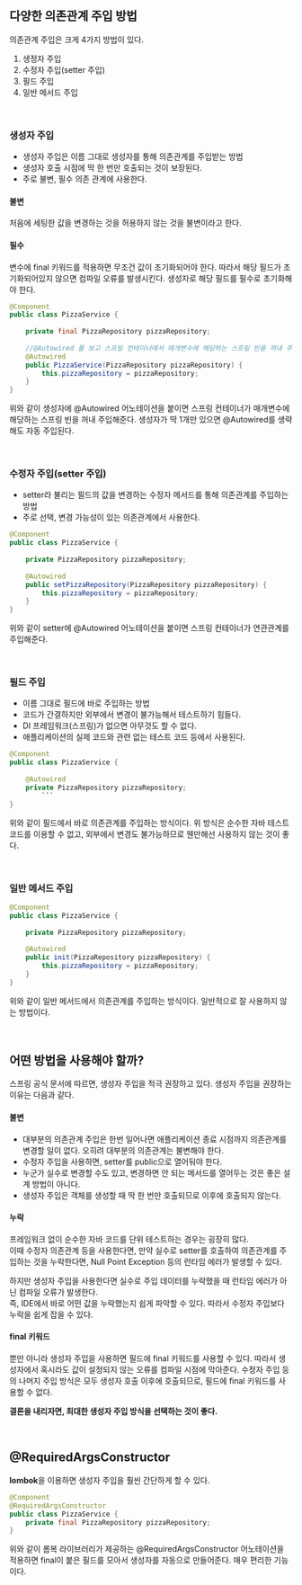 ## 다양한 의존관계 주입 방법
의존관계 주입은 크게 4가지 방법이 있다.
1. 생정자 주입
2. 수정자 주입(setter 주입)
3. 필드 주입
4. 일반 메서드 주입

<br>

### 생성자 주입
- 생성자 주입은 이름 그대로 생성자를 통해 의존관계를 주입받는 방법 
- 생성자 호출 시점에 딱 한 번만 호출되는 것이 보장된다.
- 주로 불변, 필수 의존 관계에 사용한다.

#### 불변
처음에 세팅한 값을 변경하는 것을 허용하지 않는 것을 불변이라고 한다.

#### 필수
변수에 final 키워드를 적용하면 무조건 값이 초기화되어야 한다. 따라서 해당 필드가 초기화되어있지 않으면 컴파일 오류를 발생시킨다. 생성자로 해당 필드를 필수로 초기화해야 한다. 

````java
@Component
public class PizzaService {
    
    private final PizzaRepository pizzaRepository;
    
    //@Autowired 를 보고 스프링 컨테이너에서 매개변수에 해당하는 스프링 빈을 꺼내 주입해준다.
    @Autowired
    public PizzaService(PizzaRepository pizzaRepository) {
        this.pizzaRepository = pizzaRepository;
    }
}
````
위와 같이 생성자에 @Autowired 어노테이션을 붙이면 스프링 컨테이너가 매개변수에 해당하는 스프링 빈을 꺼내 주입해준다.
생성자가 딱 1개만 있으면 @Autowired를 생략해도 자동 주입된다.

<br>

### 수정자 주입(setter 주입)
- setter라 불리는 필드의 값을 변경하는 수정자 메서드를 통해 의존관계를 주입하는 방법
- 주로 선택, 변경 가능성이 있는 의존관계에서 사용한다.

````java
@Component
public class PizzaService {
    
    private PizzaRepository pizzaRepository;
    
    @Autowired
    public setPizzaRepository(PizzaRepository pizzaRepository) {
        this.pizzaRepository = pizzaRepository;
    }
}
````
위와 같이 setter에 @Autowired 어노테이션을 붙이면 스프링 컨테이너가 연관관계를 주입해준다. 

<br>

### 필드 주입
- 이름 그대로 필드에 바로 주입하는 방법
- 코드가 간결하지만 외부에서 변경이 불가능해서 테스트하기 힘들다.
- DI 프레임워크(스프링)가 없으면 아무것도 할 수 없다.
- 애플리케이션의 실제 코드와 관련 없는 테스트 코드 등에서 사용된다.

````java
@Component
public class PizzaService {
    
    @Autowired	
    private PizzaRepository pizzaRepository;
        ```
}
````
위와 같이 필드에서 바로 의존관계를 주입하는 방식이다. 위 방식은 순수한 자바 테스트 코드를 이용할 수 없고, 외부에서 변경도 불가능하므로 웬만해선 사용하지 않는 것이 좋다.

<br>

### 일반 메서드 주입
````java
@Component
public class PizzaService {
    
    private PizzaRepository pizzaRepository;
    
    @Autowired
    public init(PizzaRepository pizzaRepository) {
        this.pizzaRepository = pizzaRepository;
    }
}
````
위와 같이 일반 메서드에서 의존관계를 주입하는 방식이다. 일반적으로 잘 사용하지 않는 방법이다.

<br>

## 어떤 방법을 사용해야 할까?
스프링 공식 문서에 따르면, 생성자 주입을 적극 권장하고 있다. 생성자 주입을 권장하는 이유는 다음과 같다.

#### 불변
- 대부분의 의존관계 주입은 한번 일어나면 애플리케이션 종료 시점까지 의존관계를 변경할 일이 없다. 오히려 대부분의 의존관계는 불변해야 한다.
- 수정자 주입을 사용하면, setter를 public으로 열어둬야 한다.
- 누군가 실수로 변경할 수도 있고, 변경하면 안 되는 메서드를 열어두는 것은 좋은 설계 방법이 아니다.
- 생성자 주입은 객체를 생성할 때 딱 한 번만 호출되므로 이후에 호출되지 않는다.

#### 누락
프레임워크 없이 순수한 자바 코드를 단위 테스트하는 경우는 굉장히 많다. <br>
이때 수정자 의존관계 등을 사용한다면, 만약 실수로 setter를 호출하여 의존관계를 주입하는 것을 누락한다면, Null Point Exception 등의 런타임 에러가 발생할 수 있다. 

하지만 생성자 주입을 사용한다면 실수로 주입 데이터를 누락했을 때 런타임 에러가 아닌 컴파일 오류가 발생한다.<br>
즉, IDE에서 바로 어떤 값을 누락했는지 쉽게 파악할 수 있다. 따라서 수정자 주입보다 누락을 쉽게 잡을 수 있다.

#### final 키워드
뿐만 아니라 생성자 주입을 사용하면 필드에 final 키워드를 사용할 수 있다. 따라서 생성자에서 혹시라도 값이 설정되지 않는 오류를 컴파일 시점에 막아준다. 수정자 주입 등의 나머지 주입 방식은 모두 생성자 호출 이후에 호출되므로, 필드에 final 키워드를 사용할 수 없다.

**결론을 내리자면, 최대한 생성자 주입 방식을 선택하는 것이 좋다.**

<br>

## @RequiredArgsConstructor
**lombok**을 이용하면 생성자 주입을 훨씬 간단하게 할 수 있다.
````java
@Component
@RequiredArgsConstructor
public class PizzaService {
    private final PizzaRepository pizzaRepository;
}
````
위와 같이 롬복 라이브러리가 제공하는 @RequiredArgsConstructor 어노테이션을 적용하면 final이 붙은 필드를 모아서 생성자를 자동으로 만들어준다. 매우 편리한 기능이다.

